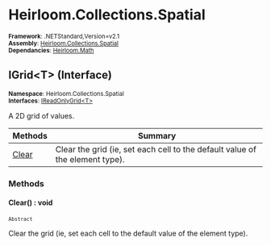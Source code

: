 # Heirloom.Collections.Spatial

<small>**Framework**: .NETStandard,Version=v2.1</small>  
<small>**Assembly**: [Heirloom.Collections.Spatial](../heirloom.collections.spatial/heirloom.collections.spatial.md)</small>  
<small>**Dependancies**: [Heirloom.Math](../Heirloom.Math/Heirloom.Math.md)</small>  

## IGrid\<T> (Interface)
<small>**Namespace**: Heirloom.Collections.Spatial</sub></small>  
<small>**Interfaces**: [IReadOnlyGrid\<T>](heirloom.collections.spatial.ireadonlygrid[t].md)</small>  

A 2D grid of values.

| Methods | Summary |
|---------|---------|
| [Clear](#CLE4538C554) | Clear the grid (ie, set each cell to the default value of the element type). |

### Methods

#### <a name="CLE4538C554"></a>Clear() : void

<small>`Abstract`</small>

Clear the grid (ie, set each cell to the default value of the element type).

